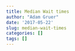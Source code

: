 ```yaml
---
title: Median Wait times
author: "Adam Gruer"
date: '2017-05-22'
slug: median-wait-times
categories: []
tags: []
---
```


